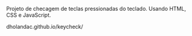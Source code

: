 Projeto de checagem de teclas pressionadas do teclado.
Usando HTML, CSS e JavaScript.

dholandac.github.io/keycheck/
